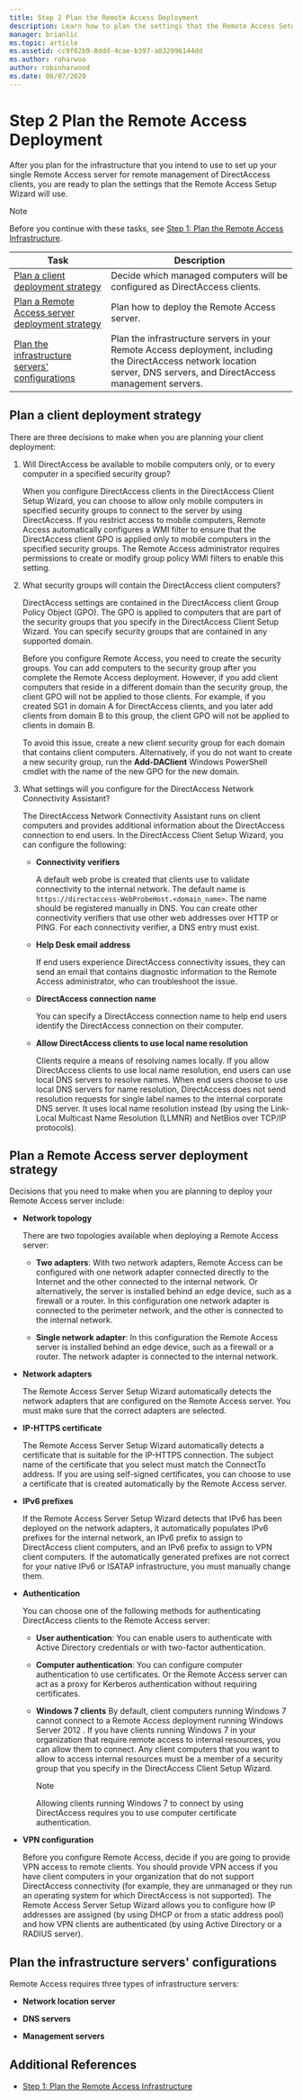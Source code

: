 ```yaml
---
title: Step 2 Plan the Remote Access Deployment
description: Learn how to plan the settings that the Remote Access Setup Wizard will use.
manager: brianlic
ms.topic: article
ms.assetid: cc9f02b9-8ddd-4cae-b397-a832996144dd
ms.author: roharwoo
author: robinharwood
ms.date: 08/07/2020
---
```

# Step 2 Plan the Remote Access Deployment

After you plan for the infrastructure that you intend to use to set up your single Remote Access server for remote management of DirectAccess clients, you are ready to plan the settings that the Remote Access Setup Wizard will use.

> [!NOTE]
> Before you continue with these tasks, see [Step 1: Plan the Remote Access Infrastructure](Step-1-Plan-the-Remote-Access-Infrastructure.md).

|Task|Description|
|----|--------|
|[Plan a client deployment strategy](#plan-a-client-deployment-strategy)|Decide which managed computers will be configured as DirectAccess clients.|
|[Plan a Remote Access server deployment strategy](#plan-a-remote-access-server-deployment-strategy)|Plan how to deploy the Remote Access server.|
|[Plan the infrastructure servers' configurations](#plan-the-infrastructure-servers-configurations)|Plan the infrastructure servers in your Remote Access deployment, including the DirectAccess network location server, DNS servers, and DirectAccess management servers.|

## Plan a client deployment strategy
There are three decisions to make when you are planning your client deployment:

1.  Will DirectAccess be available to mobile computers only, or to every computer in a specified security group?

    When you configure DirectAccess clients in the DirectAccess Client Setup Wizard, you can choose to allow only mobile computers in specified security groups to connect to the server by using DirectAccess. If you restrict access to mobile computers, Remote Access automatically configures a WMI filter to ensure that the DirectAccess client GPO is applied only to mobile computers in the specified security groups. The Remote Access administrator requires permissions to create or modify group policy WMI filters to enable this setting.

2.  What security groups will contain the DirectAccess client computers?

    DirectAccess settings are contained in the DirectAccess client Group Policy Object (GPO). The GPO is applied to computers that are part of the security groups that you specify in the DirectAccess Client Setup Wizard. You can specify security groups that are contained in any supported domain.

    Before you configure Remote Access, you need to create the security groups. You can add computers to the security group after you complete the Remote Access deployment. However, if you add client computers that reside in a different domain than the security group, the client GPO will not be applied to those clients. For example, if you created SG1 in domain A for DirectAccess clients, and you later add clients from domain B to this group, the client GPO will not be applied to clients in domain B.

    To avoid this issue, create a new client security group for each domain that contains client computers. Alternatively, if you do not want to create a new security group, run the **Add-DAClient** Windows PowerShell cmdlet with the name of the new GPO for the new domain.

3.  What settings will you configure for the DirectAccess Network Connectivity Assistant?

    The DirectAccess Network Connectivity Assistant runs on client computers and provides additional information about the DirectAccess connection to end users. In the DirectAccess Client Setup Wizard, you can configure the following:

    -   **Connectivity verifiers**

        A default web probe is created that clients use to validate connectivity to the internal network. The default name is `https://directaccess-WebProbeHost.<domain_name>`. The name should be registered manually in DNS. You can create other connectivity verifiers that use other web addresses over HTTP or PING. For each connectivity verifier, a DNS entry must exist.

    -   **Help Desk email address**

        If end users experience DirectAccess connectivity issues, they can send an email that contains diagnostic information to the Remote Access administrator, who can troubleshoot the issue.

    -   **DirectAccess connection name**

        You can specify a DirectAccess connection name to help end users identify the DirectAccess connection on their computer.

    -   **Allow DirectAccess clients to use local name resolution**

        Clients require a means of resolving names locally. If you allow DirectAccess clients to use local name resolution, end users can use local DNS servers to resolve names. When end users choose to use local DNS servers for name resolution, DirectAccess does not send resolution requests for single label names to the internal corporate DNS server. It uses local name resolution instead (by using the Link-Local Multicast Name Resolution (LLMNR) and NetBios over TCP/IP protocols).

## Plan a Remote Access server deployment strategy
Decisions that you need to make when you are planning to deploy your Remote Access server include:

-   **Network topology**

    There are two topologies available when deploying a Remote Access server:

    -   **Two adapters**: With two network adapters, Remote Access can be configured with one network adapter connected directly to the Internet and the other connected to the internal network. Or alternatively, the server is installed behind an edge device, such as a firewall or a router. In this configuration one network adapter is connected to the perimeter network, and the other is connected to the internal network.

    -   **Single network adapter**: In this configuration the Remote Access server is installed behind an edge device, such as a firewall or a router. The network adapter is connected to the internal network.

-   **Network adapters**

    The Remote Access Server Setup Wizard automatically detects the network adapters that are configured on the Remote Access server. You must make sure that the correct adapters are selected.

-   **IP-HTTPS certificate**

    The Remote Access Server Setup Wizard automatically detects a certificate that is suitable for the IP-HTTPS connection. The subject name of the certificate that you select must match the ConnectTo address. If you are using self-signed certificates, you can choose to use a certificate that is created automatically by the Remote Access server.

-   **IPv6 prefixes**

    If the Remote Access Server Setup Wizard detects that IPv6 has been deployed on the network adapters, it automatically populates IPv6 prefixes for the internal network, an IPv6 prefix to assign to DirectAccess client computers, and an IPv6 prefix to assign to VPN client computers. If the automatically generated prefixes are not correct for your native IPv6 or ISATAP infrastructure, you must manually change them.

-   **Authentication**

    You can choose one of the following methods for authenticating DirectAccess clients to the Remote Access server:

    -   **User authentication**: You can enable users to authenticate with Active Directory credentials or with two-factor authentication.

    -   **Computer authentication**: You can configure computer authentication to use certificates. Or the Remote Access server can act as a proxy for Kerberos authentication without requiring certificates.

    -   **Windows 7 clients** By default, client computers running  Windows 7  cannot connect to a Remote Access deployment running  Windows Server 2012 . If you have clients running  Windows 7  in your organization that require remote access to internal resources, you can allow them to connect. Any client computers that you want to allow to access internal resources must be a member of a security group that you specify in the DirectAccess Client Setup Wizard.

        > [!NOTE]
        > Allowing clients running  Windows 7  to connect by using DirectAccess requires you to use computer certificate authentication.

-   **VPN configuration**

    Before you configure Remote Access, decide if you are going to provide VPN access to remote clients. You should provide VPN access if you have client computers in your organization that do not support DirectAccess connectivity (for example, they are unmanaged or they run an operating system for which DirectAccess is not supported). The Remote Access Server Setup Wizard allows you to configure how IP addresses are assigned (by using DHCP or from a static address pool) and how VPN clients are authenticated (by using Active Directory or a RADIUS server).

## Plan the infrastructure servers' configurations
Remote Access requires three types of infrastructure servers:

-   **Network location server**

-   **DNS servers**

-   **Management servers**

## Additional References

-   [Step 1: Plan the Remote Access Infrastructure](Step-1-Plan-the-Remote-Access-Infrastructure.md)



